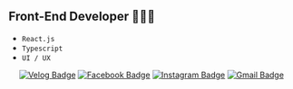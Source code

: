 ## Front-End Developer 👨🏻‍💻

* `React.js`
* `Typescript`
* `UI / UX`

<div align=center>
  
[![Velog Badge](https://img.shields.io/badge/Velog-%231DC996?style=flat-square&logo=V&logoColor=white&link=https://velog.io/@lchyung1998)](https://velog.io/@lchyung1998)
[![Facebook Badge](https://img.shields.io/badge/facebook-1877f2?style=flat-square&logo=facebook&logoColor=white&link=https://www.facebook.com/profile.php?id=100003806563361)](https://www.facebook.com/profile.php?id=100003806563361)
[![Instagram Badge](https://img.shields.io/badge/Instagram-%23E3425F?style=flat-square&logo=instagram&logoColor=white&link=https://www.instagram.com/c01d_br0th3r/)](https://www.instagram.com/c01d_br0th3r/)
[![Gmail Badge](https://img.shields.io/badge/-Gmail-d14836?style=flat-square&logo=Gmail&logoColor=white&link=mailto:lchyung1998@gmail.com)](mailto:lchyung1998@gmail.com)
</div>
